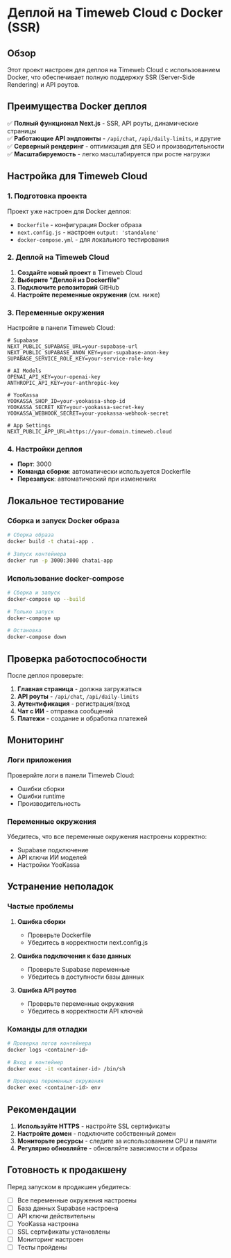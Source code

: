# Деплой на Timeweb Cloud с Docker (SSR)

## Обзор

Этот проект настроен для деплоя на Timeweb Cloud с использованием Docker, что обеспечивает полную поддержку SSR (Server-Side Rendering) и API роутов.

## Преимущества Docker деплоя

✅ **Полный функционал Next.js** - SSR, API роуты, динамические страницы  
✅ **Работающие API эндпоинты** - `/api/chat`, `/api/daily-limits`, и другие  
✅ **Серверный рендеринг** - оптимизация для SEO и производительности  
✅ **Масштабируемость** - легко масштабируется при росте нагрузки  

## Настройка для Timeweb Cloud

### 1. Подготовка проекта

Проект уже настроен для Docker деплоя:
- `Dockerfile` - конфигурация Docker образа
- `next.config.js` - настроен `output: 'standalone'`
- `docker-compose.yml` - для локального тестирования

### 2. Деплой на Timeweb Cloud

1. **Создайте новый проект** в Timeweb Cloud
2. **Выберите "Деплой из Dockerfile"**
3. **Подключите репозиторий** GitHub
4. **Настройте переменные окружения** (см. ниже)

### 3. Переменные окружения

Настройте в панели Timeweb Cloud:

```env
# Supabase
NEXT_PUBLIC_SUPABASE_URL=your-supabase-url
NEXT_PUBLIC_SUPABASE_ANON_KEY=your-supabase-anon-key
SUPABASE_SERVICE_ROLE_KEY=your-service-role-key

# AI Models
OPENAI_API_KEY=your-openai-key
ANTHROPIC_API_KEY=your-anthropic-key

# YooKassa
YOOKASSA_SHOP_ID=your-yookassa-shop-id
YOOKASSA_SECRET_KEY=your-yookassa-secret-key
YOOKASSA_WEBHOOK_SECRET=your-yookassa-webhook-secret

# App Settings
NEXT_PUBLIC_APP_URL=https://your-domain.timeweb.cloud
```

### 4. Настройки деплоя

- **Порт**: 3000
- **Команда сборки**: автоматически используется Dockerfile
- **Перезапуск**: автоматический при изменениях

## Локальное тестирование

### Сборка и запуск Docker образа

```bash
# Сборка образа
docker build -t chatai-app .

# Запуск контейнера
docker run -p 3000:3000 chatai-app
```

### Использование docker-compose

```bash
# Сборка и запуск
docker-compose up --build

# Только запуск
docker-compose up

# Остановка
docker-compose down
```

## Проверка работоспособности

После деплоя проверьте:

1. **Главная страница** - должна загружаться
2. **API роуты** - `/api/chat`, `/api/daily-limits`
3. **Аутентификация** - регистрация/вход
4. **Чат с ИИ** - отправка сообщений
5. **Платежи** - создание и обработка платежей

## Мониторинг

### Логи приложения

Проверяйте логи в панели Timeweb Cloud:
- Ошибки сборки
- Ошибки runtime
- Производительность

### Переменные окружения

Убедитесь, что все переменные окружения настроены корректно:
- Supabase подключение
- API ключи ИИ моделей
- Настройки YooKassa

## Устранение неполадок

### Частые проблемы

1. **Ошибка сборки**
   - Проверьте Dockerfile
   - Убедитесь в корректности next.config.js

2. **Ошибка подключения к базе данных**
   - Проверьте Supabase переменные
   - Убедитесь в доступности базы данных

3. **Ошибка API роутов**
   - Проверьте переменные окружения
   - Убедитесь в корректности API ключей

### Команды для отладки

```bash
# Проверка логов контейнера
docker logs <container-id>

# Вход в контейнер
docker exec -it <container-id> /bin/sh

# Проверка переменных окружения
docker exec <container-id> env
```

## Рекомендации

1. **Используйте HTTPS** - настройте SSL сертификаты
2. **Настройте домен** - подключите собственный домен
3. **Мониторьте ресурсы** - следите за использованием CPU и памяти
4. **Регулярно обновляйте** - обновляйте зависимости и образы

## Готовность к продакшену

Перед запуском в продакшен убедитесь:

- [ ] Все переменные окружения настроены
- [ ] База данных Supabase настроена
- [ ] API ключи действительны
- [ ] YooKassa настроена
- [ ] SSL сертификаты установлены
- [ ] Мониторинг настроен
- [ ] Тесты пройдены
